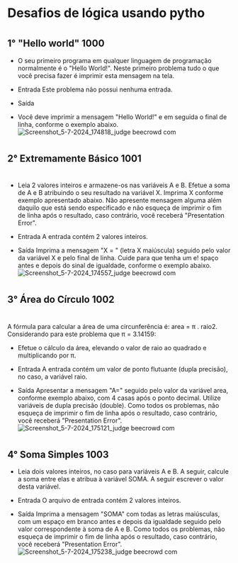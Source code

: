 # Desafios de lógica usando pytho
#
## 1° "Hello world" 1000

- O seu primeiro programa em qualquer linguagem de programação normalmente é o "Hello World!". Neste primeiro problema tudo o que você precisa fazer é imprimir esta mensagem na tela.

- Entrada
Este problema não possui nenhuma entrada.

- Saída
- Você deve imprimir a mensagem "Hello World!" e em seguida o final de linha, conforme o exemplo abaixo.
![Screenshot_5-7-2024_174818_judge beecrowd com](https://github.com/isa-reira-hub/Beecrowd/assets/158104466/830644b3-f758-4a95-9c15-610f0ee20cb8)
#
## 2° Extremamente Básico 1001
#
- Leia 2 valores inteiros e armazene-os nas variáveis A e B. Efetue a soma de A e B atribuindo o seu resultado na variável X. Imprima X conforme exemplo apresentado abaixo. Não apresente mensagem alguma além daquilo que está sendo especificado e não esqueça de imprimir o fim de linha após o resultado, caso contrário, você receberá "Presentation Error".

- Entrada
A entrada contém 2 valores inteiros.

- Saída
Imprima a mensagem "X = " (letra X maiúscula) seguido pelo valor da variável X e pelo final de linha. Cuide para que tenha um e!
spaço antes e depois do sinal de igualdade, conforme o exemplo abaixo.
![Screenshot_5-7-2024_174557_judge beecrowd com](https://github.com/isa-reira-hub/Beecrowd/assets/158104466/731b21c0-4eb6-4fc5-a518-7fed4123f7e1)
#
## 3° Área do Círculo 1002
#
A fórmula para calcular a área de uma circunferência é: area = π . raio2. Considerando para este problema que π = 3.14159:

- Efetue o cálculo da área, elevando o valor de raio ao quadrado e multiplicando por π.

- Entrada
A entrada contém um valor de ponto flutuante (dupla precisão), no caso, a variável raio.

- Saída
Apresentar a mensagem "A=" seguido pelo valor da variável area, conforme exemplo abaixo, com 4 casas após o ponto decimal. Utilize variáveis de dupla precisão (double). Como todos os problemas, não esqueça de imprimir o fim de linha após o resultado, caso contrário, você receberá "Presentation Error".
![Screenshot_5-7-2024_175121_judge beecrowd com](https://github.com/isa-reira-hub/Beecrowd/assets/158104466/13c2d5bc-01ca-4f62-a5c4-78f93b50aaa5)
#
## 4° Soma Simples 1003
- Leia dois valores inteiros, no caso para variáveis A e B. A seguir, calcule a soma entre elas e atribua à variável SOMA. A seguir escrever o valor desta variável.

- Entrada
O arquivo de entrada contém 2 valores inteiros.

- Saída
Imprima a mensagem "SOMA" com todas as letras maiúsculas, com um espaço em branco antes e depois da igualdade seguido pelo valor correspondente à soma de A e B. Como todos os problemas, não esqueça de imprimir o fim de linha após o resultado, caso contrário, você receberá "Presentation Error".
![Screenshot_5-7-2024_175238_judge beecrowd com](https://github.com/isa-reira-hub/Beecrowd/assets/158104466/2a49e15c-7c01-4727-bf79-ae3df2b7b7d7)
#
##
#








